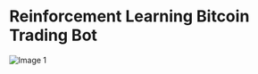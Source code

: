 # Reinforcement Learning Bitcoin Trading Bot

![Image 1](https://Dream7-Kim/Bitcoin-trading-bot-with-RL/blob/main/bot_2.png?raw=true)

